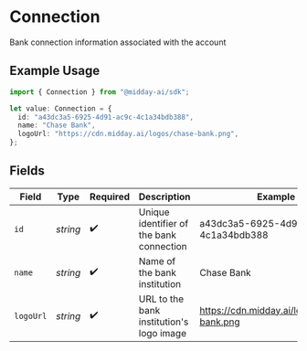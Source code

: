 # Connection

Bank connection information associated with the account

## Example Usage

```typescript
import { Connection } from "@midday-ai/sdk";

let value: Connection = {
  id: "a43dc3a5-6925-4d91-ac9c-4c1a34bdb388",
  name: "Chase Bank",
  logoUrl: "https://cdn.midday.ai/logos/chase-bank.png",
};
```

## Fields

| Field                                      | Type                                       | Required                                   | Description                                | Example                                    |
| ------------------------------------------ | ------------------------------------------ | ------------------------------------------ | ------------------------------------------ | ------------------------------------------ |
| `id`                                       | *string*                                   | :heavy_check_mark:                         | Unique identifier of the bank connection   | a43dc3a5-6925-4d91-ac9c-4c1a34bdb388       |
| `name`                                     | *string*                                   | :heavy_check_mark:                         | Name of the bank institution               | Chase Bank                                 |
| `logoUrl`                                  | *string*                                   | :heavy_check_mark:                         | URL to the bank institution's logo image   | https://cdn.midday.ai/logos/chase-bank.png |